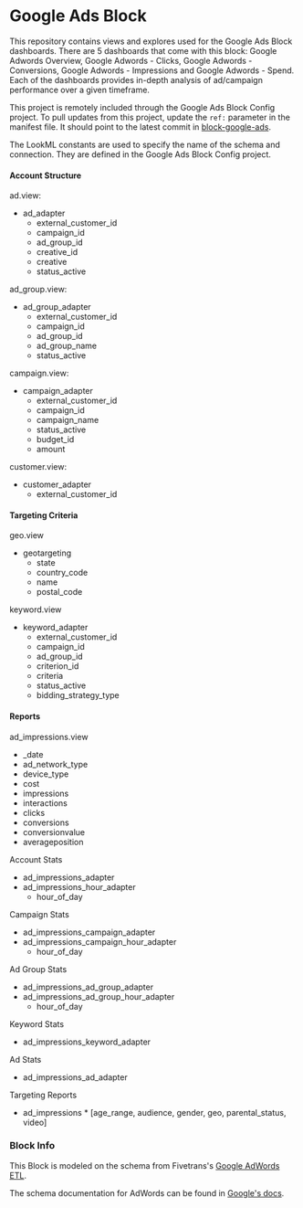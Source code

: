 # Google Ads Block

This repository contains views and explores used for the Google Ads Block dashboards. 
There are 5 dashboards that come with this block: Google Adwords Overview, Google Adwords - Clicks,
Google Adwords - Conversions, Google Adwords - Impressions and Google Adwords - Spend. Each of the dashboards
provides in-depth analysis of ad/campaign performance over a given timeframe.

This project is remotely included through the Google Ads Block Config project. 
To pull updates from this project, update the `ref:` parameter in the manifest file. It should point to the latest commit 
in [block-google-ads](https://github.com/looker/block-google-ads/commits/master).

The LookML constants are used to specify the name of the schema and connection. They are defined in the Google Ads 
Block Config project.
#### Account Structure

ad.view:
 - ad_adapter
   - external_customer_id
   - campaign_id
   - ad_group_id
   - creative_id
   - creative
   - status_active

ad_group.view:
 - ad_group_adapter
   - external_customer_id
   - campaign_id
   - ad_group_id
   - ad_group_name
   - status_active

campaign.view:
 - campaign_adapter
   - external_customer_id
   - campaign_id
   - campaign_name
   - status_active
   - budget_id
   - amount

customer.view:
 - customer_adapter
   - external_customer_id

#### Targeting Criteria
geo.view
 - geotargeting
   - state
   - country_code
   - name
   - postal_code

keyword.view
 - keyword_adapter
   - external_customer_id
   - campaign_id
   - ad_group_id
   - criterion_id
   - criteria
   - status_active
   - bidding_strategy_type

#### Reports

ad_impressions.view
 - _date
 - ad_network_type
 - device_type
 - cost
 - impressions
 - interactions
 - clicks
 - conversions
 - conversionvalue
 - averageposition

Account Stats
 - ad_impressions_adapter
 - ad_impressions_hour_adapter
   - hour_of_day

Campaign Stats
 - ad_impressions_campaign_adapter
 - ad_impressions_campaign_hour_adapter
   - hour_of_day

Ad Group Stats
 - ad_impressions_ad_group_adapter
 - ad_impressions_ad_group_hour_adapter
   - hour_of_day

Keyword Stats
 - ad_impressions_keyword_adapter

Ad Stats
 - ad_impressions_ad_adapter

Targeting Reports
 - ad_impressions * [age_range, audience, gender, geo, parental_status, video]


### Block Info

This Block is modeled on the schema from Fivetrans's [Google AdWords ETL](https://fivetran.com/directory/google_ads_insights).

The schema documentation for AdWords can be found in [Google's docs](https://developers.google.com/adwords/api/docs/appendix/reports).

